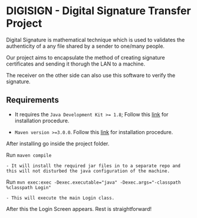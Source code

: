 # DIGISIGN - Digital Signature Transfer Project

Digital Signature is mathematical technique which is used to validates the authenticity of a any file shared by a sender to one/many people.

Our project aims to encapsulate the method of creating signature certificates and sending it thorugh the LAN to a machine.

The receiver on the other side can also use this software to verify the signature.

## Requirements

- It requires the `Java Development Kit >= 1.8`;
Follow this [link](https://www.wikihow.com/Install-the-Java-Software-Development-Kit) for installation procedure.

- `Maven version >=3.0.0`. Follow this [link](https://maven.apache.org/download.cgi) for installation procedure.

After installing go inside the project folder.

Run `maven compile`

    - It will install the required jar files in to a separate repo and this will not disturbed the java configuration of the machine.

Run  `mvn exec:exec -Dexec.executable="java" -Dexec.args="-classpath %classpath Login"`

    - This will execute the main Login class.

After this the Login Screen appears.
Rest is straightforward!
